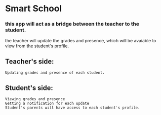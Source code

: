 # Smart School   

### this app will act as a bridge between the teacher to the student.

the teacher will update the grades and presence, which will be avaiable to view from the student's profile.

## Teacher's side:
    Updating grades and presence of each student.

## Student's side:
    Viewing grades and presence
    Getting a notification for each update
    Student's parents will have access to each student's profile.
    
